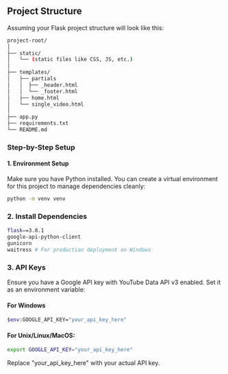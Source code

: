 ## Project Structure

Assuming your Flask project structure will look like this:

```bash
project-root/
│
├── static/
│   └── (static files like CSS, JS, etc.)
│
├── templates/
│   ├── partials
│   │  ├── _header.html
│   │  └── _footer.html
│   ├── home.html
│   └── single_video.html
│
├── app.py
├── requirements.txt
└── README.md
```

### Step-by-Step Setup

#### 1. Environment Setup

Make sure you have Python installed. You can create a virtual environment for this project to manage dependencies cleanly:

```bash
python -m venv venv
```
### 2. Install Dependencies
```bash
flask==3.0.1
google-api-python-client
gunicorn
waitress # For production deployment on Windows
```

### 3. API Keys
Ensure you have a Google API key with YouTube Data API v3 enabled. Set it as an environment variable:
#### For Windows
```bash
$env:GOOGLE_API_KEY="your_api_key_here"
```
#### For Unix/Linux/MacOS:
```bash
export GOOGLE_API_KEY="your_api_key_here"
```
Replace "your_api_key_here" with your actual API key.
